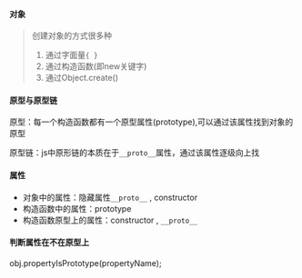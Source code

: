 #### 对象

> 创建对象的方式很多种
>
> 1. 通过字面量`{ }`
> 2. 通过构造函数(即new关键字)
> 3. 通过Object.create()



#### 原型与原型链

原型：每一个构造函数都有一个原型属性(prototype),可以通过该属性找到对象的原型

原型链：js中原形链的本质在于` __proto__ `属性，通过该属性逐级向上找



#### 属性

- 对象中的属性：隐藏属性`__proto__` ,  constructor
- 构造函数中的属性：prototype
- 构造函数原型上的属性：constructor ,  `__proto__`




#### 判断属性在不在原型上

obj.propertyIsPrototype(propertyName);

